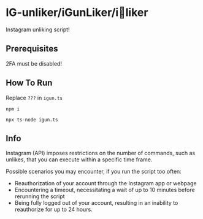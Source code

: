 # IG-unliker/iGunLiker/i🔫liker 

Instagram unliking script!

## Prerequisites

2FA must be disabled!

## How To Run

Replace `???` in `igun.ts`

`npm i`

`npx ts-node igun.ts`

## Info

Instagram (API) imposes restrictions on the number of commands, such as unlikes, that you can execute within a specific time frame.

Possible scenarios you may encounter, if you run the script too often:
* Reauthorization of your account through the Instagram app or webpage
* Encountering a timeout, necessitating a wait of up to 10 minutes before rerunning the script
* Being fully logged out of your account, resulting in an inability to reauthorize for up to 24 hours.